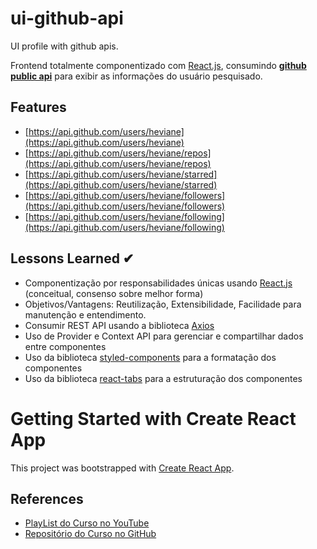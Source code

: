 # ui-github-api

UI profile with github apis.

Frontend totalmente componentizado com [React.js](https://reactjs.org), consumindo **[github public api](https://api.github.com)** para exibir as informações do usuário pesquisado.

## Features
- [https://api.github.com/users/heviane](https://api.github.com/users/heviane)
- [https://api.github.com/users/heviane/repos](https://api.github.com/users/heviane/repos)
- [https://api.github.com/users/heviane/starred](https://api.github.com/users/heviane/starred)
- [https://api.github.com/users/heviane/followers](https://api.github.com/users/heviane/followers)
- [https://api.github.com/users/heviane/following](https://api.github.com/users/heviane/following)

## Lessons Learned ✔
- Componentização por responsabilidades únicas usando [React.js](https://reactjs.org) (conceitual, consenso sobre melhor forma)
- Objetivos/Vantagens: Reutilização, Extensibilidade, Facilidade para manutenção e entendimento.
- Consumir REST API usando a biblioteca [Axios](https://www.npmjs.com/package/axios)
- Uso de Provider e Context API para gerenciar e compartilhar dados entre componentes 
- Uso da biblioteca [styled-components](https://styled-components.com) para a formatação dos componentes
- Uso da biblioteca [react-tabs](https://www.npmjs.com/package/react-tabs) para a estruturação dos componentes

# Getting Started with Create React App
This project was bootstrapped with [Create React App](https://github.com/facebook/create-react-app).

## References
- [PlayList do Curso no YouTube](https://www.youtube.com/playlist?list=PLTv2Rbwcr_Cru7KIHcffE1Shg9X9Eix7a)
- [Repositório do Curso no GitHub](https://github.com/benits/github-api-interface)

